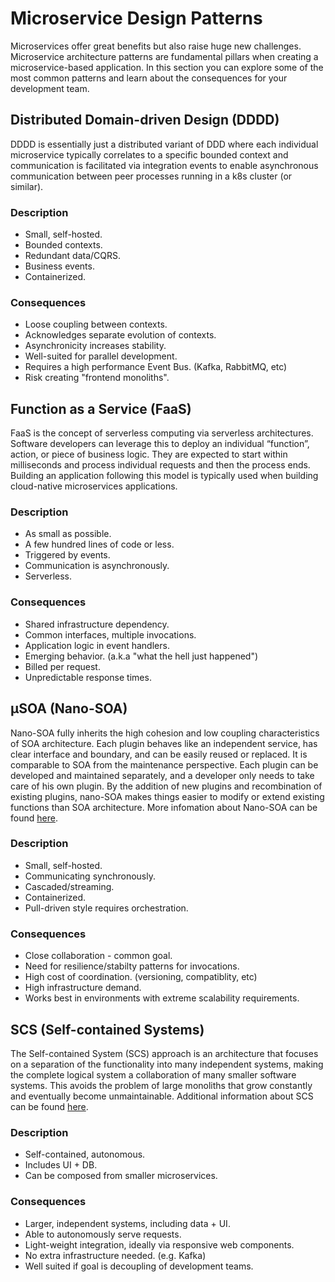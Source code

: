 Microservice Design Patterns
======================

Microservices offer great benefits but also raise huge new challenges. Microservice architecture patterns are fundamental pillars when creating a microservice-based application. In this section you can explore some of the most common patterns and learn about the consequences for your development team. 

## Distributed Domain-driven Design (DDDD)
DDDD is essentially just a distributed variant of DDD where each individual microservice typically correlates to a specific bounded context and communication is facilitated via integration events to enable asynchronous communication between peer processes running in a k8s cluster (or similar).

### Description
* Small, self-hosted.
* Bounded contexts.
* Redundant data/CQRS.
* Business events.
* Containerized.

### Consequences
* Loose coupling between contexts.
* Acknowledges separate evolution of contexts.
* Asynchronicity increases stability.
* Well-suited for parallel development.
* Requires a high performance Event Bus. (Kafka, RabbitMQ, etc)
* Risk creating "frontend monoliths". 

## Function as a Service (FaaS)
FaaS is the concept of serverless computing via serverless architectures. Software developers can leverage this to deploy an individual “function”, action, or piece of business logic. They are expected to start within milliseconds and process individual requests and then the process ends. Building an application following this model is typically used when building cloud-native microservices applications.

### Description
* As small as possible.
* A few hundred lines of code or less.
* Triggered by events.
* Communication is asynchronously.
* Serverless.

### Consequences
* Shared infrastructure dependency.
* Common interfaces, multiple invocations.
* Application logic in event handlers.
* Emerging behavior. (a.k.a "what the hell just happened")
* Billed per request.
* Unpredictable response times.

## μSOA (Nano-SOA)
Nano-SOA fully inherits the high cohesion and low coupling characteristics of SOA architecture. Each plugin behaves like an independent service, has clear interface and boundary, and can be easily reused or replaced. It is comparable to SOA from the maintenance perspective. Each plugin can be developed and maintained separately, and a developer only needs to take care of his own plugin. By the addition of new plugins and recombination of existing plugins, nano-SOA makes things easier to modify or extend existing functions than SOA architecture. More infomation about Nano-SOA can be found [here](http://baiy.cn/doc/byasp/mSOA_en.htm).

### Description
* Small, self-hosted.
* Communicating synchronously.
* Cascaded/streaming.
* Containerized.
* Pull-driven style requires orchestration.

### Consequences
* Close collaboration - common goal.
* Need for resilience/stabilty patterns for invocations.
* High cost of coordination. (versioning, compatiblity, etc)
* High infrastructure demand.
* Works best in environments with extreme scalability requirements.

## SCS (Self-contained Systems)
The Self-contained System (SCS) approach is an architecture that focuses on a separation of the functionality into many independent systems, making the complete logical system a collaboration of many smaller software systems. This avoids the problem of large monoliths that grow constantly and eventually become unmaintainable. Additional information about SCS can be found [here](http://scs-architecture.org/index.html).

### Description
* Self-contained, autonomous.
* Includes UI + DB.
* Can be composed from smaller microservices.

### Consequences
* Larger, independent systems, including data + UI.
* Able to autonomously serve requests.
* Light-weight integration, ideally via responsive web components.
* No extra infrastructure needed. (e.g. Kafka)
* Well suited if goal is decoupling of development teams.